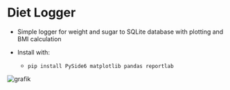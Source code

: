 # Diet Logger
* Simple logger for weight and sugar to SQLite database with plotting and BMI calculation

* Install with:

  * `
pip install PySide6 matplotlib pandas reportlab
`


![grafik](https://github.com/user-attachments/assets/24565fe6-547d-4df4-9194-e5311dfc8f4d)

